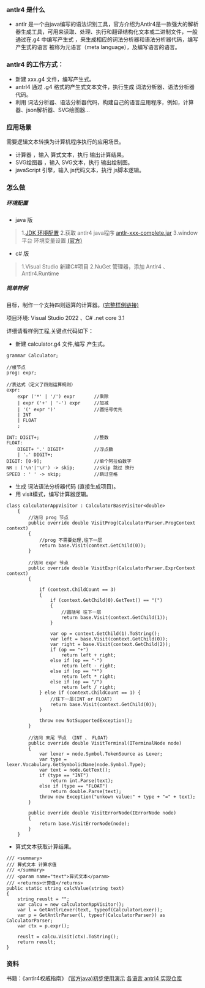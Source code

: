 ### antlr4 是什么
- antlr 是一个由java编写的语法识别工具，官方介绍为Antlr4是一款强大的解析器生成工具，可用来读取、处理、执行和翻译结构化文本或二进制文件，一般通过在.g4 中编写产生式 ，来生成相应的词法分析器和语法分析器代码，编写产生式的语言 被称为元语言（meta language），及编写语言的语言。

### antlr4 的工作方式：
- 新建 xxx.g4 文件，编写产生式。
- antrl4 通过 .g4 格式的产生式文本文件，执行生成 词法分析器、语法分析器代码。
- 利用 词法分析器、语法分析器代码，构建自己的语言应用程序，例如，计算器、json解析器、SVG绘图器...

### 应用场景
需要逻辑文本转换为计算机程序执行的应用场景。
- 计算器 ，输入 算式文本，执行 输出计算结果。
- SVG绘图器 ，输入 SVG文本，执行 输出绘制图。
- javaScript 引擎，输入 js代码文本，执行 js脚本逻辑。

### 怎么做
##### 环境配置
- java 版 
> 1.[JDK 环境配置](https://blog.csdn.net/weixin_37601546/article/details/88623530)
> 2.获取 antlr4 java程序 [antlr-xxx-complete.jar](https://www.antlr.org/download.html)
> 3.window 平台 环境变量设置 [(官方)](https://github.com/antlr/antlr4/blob/master/doc/getting-started.md#windows)

- c# 版
>1.Visual Studio 新建C#项目
>2.NuGet 管理器，添加 Antlr4 、 Antlr4.Runtime

##### 简单样例
目标，制作一个支持四则运算的计算器。[(完整样例链接)](https://github.com/anseyuyin/antlr4_SimpleTutorial/tree/main/examples/calculator)

项目环境: Visual Studio 2022 、C# .net core 3.1

详细请看样例工程,关键点代码如下：
- 新建 calculator.g4 文件,编写 产生式。
```` g4
grammar Calculator;

//根节点
prog: expr;

//表达式（定义了四则运算规则）
expr:
	expr ('*' | '/') expr		//乘除
	| expr ('+' | '-') expr		//加减
	| '(' expr ')'				//圆括号优先
	| INT						
	| FLOAT					
	;

INT: DIGIT+;					//整数
FLOAT:
	DIGIT+ '.' DIGIT*			//浮点数
	| '.' DIGIT+;
DIGIT: [0-9];					//单个阿拉伯数字
NR : ('\n'|'\r') -> skip;		//skip 跳过 换行
SPEED : ' ' -> skip;			//跳过空格
````

- 生成 词法语法分析器代码 (直接生成项目)。
- 用 visit模式，编写计算器逻辑。
```` CSharp
class calculatorAppVisitor : CalculatorBaseVisitor<double>
    {
        //访问 prog 节点
        public override double VisitProg(CalculatorParser.ProgContext context)
        {
            //prog 不需要处理,往下一层
            return base.Visit(context.GetChild(0));
        }

        //访问 expr 节点
        public override double VisitExpr(CalculatorParser.ExprContext context)
        {

            if (context.ChildCount == 3)
            {
                if (context.GetChild(0).GetText() == "(")
                {
                    //圆括号 往下一层
                    return base.Visit(context.GetChild(1));
                }

                var op = context.GetChild(1).ToString();
                var left = base.Visit(context.GetChild(0));
                var right = base.Visit(context.GetChild(2));
                if (op == "+")
                    return left + right;
                else if (op == "-")
                    return left - right;
                else if (op == "*")
                    return left * right;
                else if (op == "/")
                    return left / right;
            } else if (context.ChildCount == 1) {
                //往下一层(INT or FLOAT)
                return base.Visit(context.GetChild(0));
            }

            throw new NotSupportedException();
        }

        //访问 末尾 节点 （INT 、 FLOAT）
        public override double VisitTerminal(ITerminalNode node)
        {
            var lexer = node.Symbol.TokenSource as Lexer;
            var type = lexer.Vocabulary.GetSymbolicName(node.Symbol.Type);
            var text = node.GetText();
            if (type == "INT")
                return int.Parse(text);
            else if (type == "FLOAT")
                return double.Parse(text);
            throw new Exception("unkown value:" + type + "=" + text);
        }

        public override double VisitErrorNode(IErrorNode node)
        {
            return base.VisitErrorNode(node);
        }
    }

````

- 算式文本获取计算结果。
```` CSharp
/// <summary>
/// 算式文本 计算求值
/// </summary>
/// <param name="text">算式文本</param>
/// <returns>计算值</returns>
public static string calcValue(string text)
{
    string reuslt = "";
    var calcu = new calculatorAppVisitor();
    var l = GetAntlrLexer(text, typeof(CalculatorLexer));
    var p = GetAntlrParser(l, typeof(CalculatorParser)) as CalculatorParser;
    var ctx = p.expr();

    reuslt = calcu.Visit(ctx).ToString();
    return reuslt;
}
````

### 资料
书籍：《antlr4权威指南》
[(官方java)初步使用演示](https://github.com/antlr/antlr4/blob/master/doc/getting-started.md)
[各语言 antrl4 实现仓库](https://github.com/antlr/grammars-v4)
